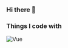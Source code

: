 ### Hi there 👋
<h3>Things I code with</h3>
<p>
  <img alt="Vue" src="https://img.shields.io/badge/-Vue-4FC08D?style=flat-square&logo=vuedotjs&logoColor=white" />
</p>

<!--
**akelch/akelch** is a ✨ _special_ ✨ repository because its `README.md` (this file) appears on your GitHub profile.

Here are some ideas to get you started:

- 🔭 I’m currently working on ...
- 🌱 I’m currently learning ...
- 👯 I’m looking to collaborate on ...
- 🤔 I’m looking for help with ...
- 💬 Ask me about ...
- 📫 How to reach me: ...
- 😄 Pronouns: ...
- ⚡ Fun fact: ...
-->
